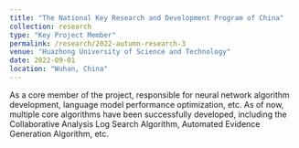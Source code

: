 ```yaml
---
title: "The National Key Research and Development Program of China"
collection: research
type: "Key Project Member"
permalink: /research/2022-autumn-research-3
venue: "Huazhong University of Science and Technology"
date: 2022-09-01
location: "Wuhan, China"
---
```


As a core member of the project, responsible for neural network algorithm development, language model performance optimization, etc. As of now, multiple core algorithms have been successfully developed, including the Collaborative Analysis Log Search Algorithm, Automated Evidence Generation Algorithm, etc.
